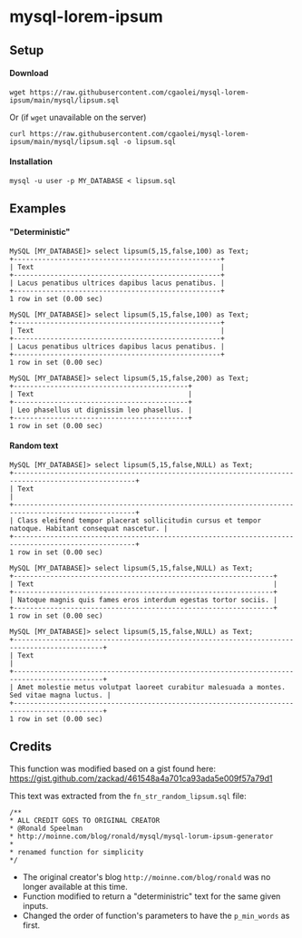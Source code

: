 # mysql-lorem-ipsum

## Setup
#### Download
```shell
wget https://raw.githubusercontent.com/cgaolei/mysql-lorem-ipsum/main/mysql/lipsum.sql
```
Or (if `wget` unavailable on the server)
```shell
curl https://raw.githubusercontent.com/cgaolei/mysql-lorem-ipsum/main/mysql/lipsum.sql -o lipsum.sql
```
#### Installation
```shell
mysql -u user -p MY_DATABASE < lipsum.sql
```

## Examples

#### "Deterministic"
```mysql
MySQL [MY_DATABASE]> select lipsum(5,15,false,100) as Text;
+---------------------------------------------------+
| Text                                              |
+---------------------------------------------------+
| Lacus penatibus ultrices dapibus lacus penatibus. |
+---------------------------------------------------+
1 row in set (0.00 sec)

MySQL [MY_DATABASE]> select lipsum(5,15,false,100) as Text;
+---------------------------------------------------+
| Text                                              |
+---------------------------------------------------+
| Lacus penatibus ultrices dapibus lacus penatibus. |
+---------------------------------------------------+
1 row in set (0.00 sec)
```
```mysql
MySQL [MY_DATABASE]> select lipsum(5,15,false,200) as Text;
+-------------------------------------------+
| Text                                      |
+-------------------------------------------+
| Leo phasellus ut dignissim leo phasellus. |
+-------------------------------------------+
1 row in set (0.00 sec)
```

#### Random text
```mysql
MySQL [MY_DATABASE]> select lipsum(5,15,false,NULL) as Text;
+----------------------------------------------------------------------------------------------------+
| Text                                                                                               |
+----------------------------------------------------------------------------------------------------+
| Class eleifend tempor placerat sollicitudin cursus et tempor natoque. Habitant consequat nascetur. |
+----------------------------------------------------------------------------------------------------+
1 row in set (0.00 sec)
```
```mysql
MySQL [MY_DATABASE]> select lipsum(5,15,false,NULL) as Text;
+----------------------------------------------------------------+
| Text                                                           |
+----------------------------------------------------------------+
| Natoque magnis quis fames eros interdum egestas tortor sociis. |
+----------------------------------------------------------------+
1 row in set (0.00 sec)
```
```mysql
MySQL [MY_DATABASE]> select lipsum(5,15,false,NULL) as Text;
+--------------------------------------------------------------------------------------------+
| Text                                                                                       |
+--------------------------------------------------------------------------------------------+
| Amet molestie metus volutpat laoreet curabitur malesuada a montes. Sed vitae magna luctus. |
+--------------------------------------------------------------------------------------------+
1 row in set (0.00 sec)

```

## Credits
This function was modified based on a gist found here:
https://gist.github.com/zackad/461548a4a701ca93ada5e009f57a79d1

This text was extracted from the `fn_str_random_lipsum.sql` file:
```
/**
* ALL CREDIT GOES TO ORIGINAL CREATOR
* @Ronald Speelman
* http://moinne.com/blog/ronald/mysql/mysql-lorum-ipsum-generator
*
* renamed function for simplicity
*/
```
* The original creator's blog `http://moinne.com/blog/ronald` was no longer available at this time.
* Function modified to return a "deterministric" text for the same given inputs.
* Changed the order of function's parameters to have the `p_min_words` as first.